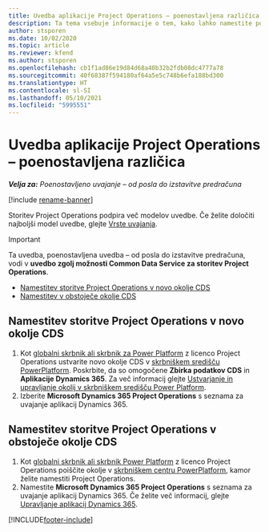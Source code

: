 ```yaml
---
title: Uvedba aplikacije Project Operations – poenostavljena različica
description: Ta tema vsebuje informacije o tem, kako lahko namestite poenostavljeno uvedbo storitve Project Operations – od posla do izstavitve predračuna.
author: stsporen
ms.date: 10/02/2020
ms.topic: article
ms.reviewer: kfend
ms.author: stsporen
ms.openlocfilehash: cb1f1ad86e19d84d68a40b32b2fdb08dc4777a78
ms.sourcegitcommit: 40f68387f594180af64a5e5c748b6efa188bd300
ms.translationtype: HT
ms.contentlocale: sl-SI
ms.lasthandoff: 05/10/2021
ms.locfileid: "5995551"
---
```

# <a name="deploy-project-operations---lite"></a>Uvedba aplikacije Project Operations – poenostavljena različica

_**Velja za:** Poenostavljeno uvajanje – od posla do izstavitve predračuna_

[!include [rename-banner](~/includes/cc-data-platform-banner.md)]

Storitev Project Operations podpira več modelov uvedbe. Če želite določiti najboljši model uvedbe, glejte [Vrste uvajanja](determine-deployment-type.md).


> [!IMPORTANT]
> Ta uvedba, poenostavljena uvedba – od posla do izstavitve predračuna, vodi v **uvedbo zgolj možnosti Common Data Service za storitev Project Operations**.

- [Namestitev storitve Project Operations v novo okolje CDS](#new)
- [Namestitev v obstoječe okolje CDS](#existing)



## <a name="install-project-operations-to-a-new-cds-environment"></a><a name="new"></a>Namestitev storitve Project Operations v novo okolje CDS

1. Kot [globalni skrbnik ali skrbnik za Power Platform](/power-platform/admin/global-service-administrators-can-administer-without-license) z licenco Project Operations ustvarite novo okolje CDS v [skrbniškem središču PowerPlatform](https://admin.powerplatform.com). Poskrbite, da so omogočene **Zbirka podatkov CDS** in **Aplikacije Dynamics 365**. Za več informacij glejte [Ustvarjanje in upravljanje okolij v skrbniškem središču Power Platform](/power-platform/admin/create-environment#create-an-environment-in-the-power-platform-admin-center).
2. Izberite **Microsoft Dynamics 365 Project Operations** s seznama za uvajanje aplikacij Dynamics 365.


## <a name="install-project-operations-to-an-existing-cds-environment"></a><a name="existing"></a>Namestitev storitve Project Operations v obstoječe okolje CDS

1. Kot [globalni skrbnik ali skrbnik Power Platform](/power-platform/admin/global-service-administrators-can-administer-without-license) z licenco Project Operations poiščite okolje v [skrbniškem centru PowerPlatform](https://admin.powerplatform.com), kamor želite namestiti Project Operations.
2. Namestite **Microsoft Dynamics 365 Project Operations** s seznama za uvajanje aplikacij Dynamics 365. Če želite več informacij, glejte [Upravljanje aplikacij Dynamics 365](/power-platform/admin/manage-apps).




[!INCLUDE[footer-include](../includes/footer-banner.md)]